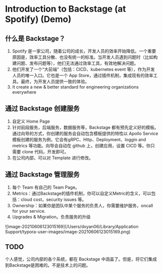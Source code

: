 # Introduction to Backstage (at Spotify) (Demo)



## 什么是 Backstage？

1. Spotify 是一家公司，随着公司的成长，开发人员的效率开始降低。一个重要原因是，效率工具分散、也没有统一的标准。当开发人员遇到问题时（比如构建问题、发布问题等），他们无法通过效率工具，有效地解决问题。
2. 他们开发了一个“大前端”（包括：CICD、kubernetes event 等），作为开发人员的唯一入口。它也是一个 App Store，通过插件机制，集成现有的效率工具。最终，为开发人员提供一致的体验。
3. It create a new & better  standard for engineering organizations everywhere

## 通过 Backstage 创建服务

1. 自定义 Home Page
2. 针对前段服务，后端服务，数据服务等，Backstage 都有预先定义好的模板。通过向导的方式，你创建的服务会自动包含模板提供的特性以 Apollo Service 模板创建的服务为例，它会有gRPC、Http、Deployment、loggin and metrics 等功能。向导会自动在 github 上，创建应用，设置 CICD 等。你只需要 clone 代码，开发即可。
3. 在公司内部，可以对 Template 进行修改。

## 通过 Backstage 管理服务

1. 每个 Team 有自己的 Team Page。
2. Metrics：通过Backstage的插件机制，你可以自定义Metric的含义，可以包括：cloud cost，security issues 等。
3. Ownership：如果你是团队中某个服务的负责人，你需要维护服务，oncall for your service.
4. Upgrades & Migration。负责服务的升级

![image-20210606123015169](/Users/dxyan06/Library/Application Support/typora-user-images/image-20210606123015169.png)

## TODO

个人感觉，公司内部的各个系统，都在 Backstage 中涵盖了。但是，将它们集成到Backstage是困难的。不是技术上的问题。